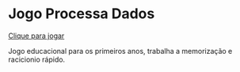 # Jogo Processa Dados

[Clique para jogar](https://vitorregisrr.github.io/processamentojogo/src)

Jogo educacional para os primeiros anos, trabalha a memorização e racicionio rápido.